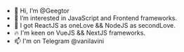 - 👋 Hi, I’m @Geegtor
- 👀 I’m interested in JavaScript and Frontend frameworks. 
- 🌱 I got ReactJS as oneLove && NodeJS as secondLove.
- 🔥 I'm keen on VueJS && NextJS frameworks. 
- 📫 I'm on Telegram @vanilavini

<!---
Geegtor/Geegtor is a ✨ special ✨ repository because its `README.md` (this file) appears on your GitHub profile.
You can click the Preview link to take a look at your changes.
--->
